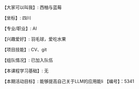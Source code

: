 【大家可以叫我】: 西柚与蓝莓

【坐标】: 四川

【专业/职业】: AI

【兴趣爱好】: 羽毛球，爱吃水果

【项目技能】: CV、git

【组队情况】: 已加入队伍

【本课程学习基础】: 无

【本期活动目标】: 能够提高自己关于LLM的应用能li
【编号】：5341